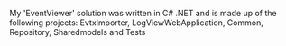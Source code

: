 My 'EventViewer' solution was written in C# .NET and is made up of the following projects: EvtxImporter, LogViewWebApplication, Common, Repository, Sharedmodels and Tests